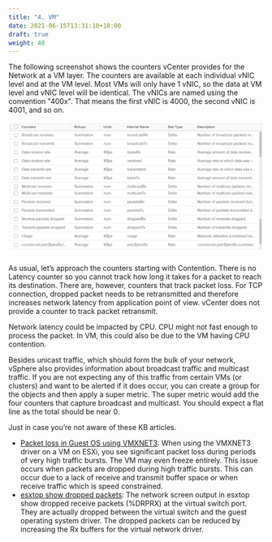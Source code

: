 ```yaml
---
title: "4. VM"
date: 2021-06-15T13:31:10+10:00
draft: true
weight: 40
---
```


The following screenshot shows the counters vCenter provides for the Network at a VM layer. The counters are available at each individual vNIC level and at the VM level. Most VMs will only have 1 vNIC, so the data at VM level and vNIC level will be identical. The vNICs are named using the convention "400x". That means the first vNIC is 4000, the second vNIC is 4001, and so on.

![](2.5.4-fig-1.png)

As usual, let’s approach the counters starting with Contention. There is no Latency counter so you cannot track how long it takes for a packet to reach its destination. There are, however, counters that track packet loss. For TCP connection, dropped packet needs to be retransmitted and therefore increases network latency from application point of view. vCenter does not provide a counter to track packet retransmit. 

Network latency could be impacted by CPU. CPU might not fast enough to process the packet. In VM, this could also be due to the VM having CPU contention.

Besides unicast traffic, which should form the bulk of your network, vSphere also provides information about broadcast traffic and multicast traffic. If you are not expecting any of this traffic from certain VMs (or clusters) and want to be alerted if it does occur, you can create a group for the objects and then apply a super metric. The super metric would add the four counters that capture broadcast and multicast. You should expect a flat line as the total should be near 0.

Just in case you’re not aware of these KB articles.
- [Packet loss in Guest OS using VMXNET3](https://kb.vmware.com/s/article/2039495): When using the VMXNET3 driver on a VM on ESXi, you see significant packet loss during periods of very high traffic bursts. The VM may even freeze entirely. This issue occurs when packets are dropped during high traffic bursts. This can occur due to a lack of receive and transmit buffer space or when receive traffic which is speed constrained.
- [esxtop show dropped packets](https://kb.vmware.com/s/article/1010071): The network screen output in esxtop show dropped receive packets (%DRPRX) at the virtual switch port. They are actually dropped between the virtual switch and the guest operating system driver. The dropped packets can be reduced by increasing the Rx buffers for the virtual network driver.